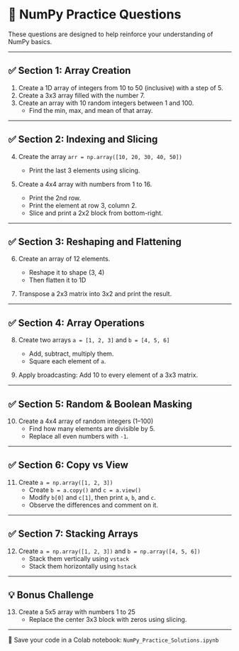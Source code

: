 # 🧪 NumPy Practice Questions

These questions are designed to help reinforce your understanding of NumPy basics.

---

## ✅ Section 1: Array Creation

1. Create a 1D array of integers from 10 to 50 (inclusive) with a step of 5.
2. Create a 3x3 array filled with the number 7.
3. Create an array with 10 random integers between 1 and 100.
   - Find the min, max, and mean of that array.

---

## ✅ Section 2: Indexing and Slicing

4. Create the array `arr = np.array([10, 20, 30, 40, 50])`  
   - Print the last 3 elements using slicing.

5. Create a 4x4 array with numbers from 1 to 16.  
   - Print the 2nd row.  
   - Print the element at row 3, column 2.  
   - Slice and print a 2x2 block from bottom-right.

---

## ✅ Section 3: Reshaping and Flattening

6. Create an array of 12 elements.  
   - Reshape it to shape (3, 4)  
   - Then flatten it to 1D

7. Transpose a 2x3 matrix into 3x2 and print the result.

---

## ✅ Section 4: Array Operations

8. Create two arrays `a = [1, 2, 3]` and `b = [4, 5, 6]`  
   - Add, subtract, multiply them.  
   - Square each element of `a`.

9. Apply broadcasting: Add 10 to every element of a 3x3 matrix.

---

## ✅ Section 5: Random & Boolean Masking

10. Create a 4x4 array of random integers (1–100)  
    - Find how many elements are divisible by 5.  
    - Replace all even numbers with `-1`.

---

## ✅ Section 6: Copy vs View

11. Create `a = np.array([1, 2, 3])`  
    - Create `b = a.copy()` and `c = a.view()`  
    - Modify `b[0]` and `c[1]`, then print `a`, `b`, and `c`.  
    - Observe the differences and comment on it.

---

## ✅ Section 7: Stacking Arrays

12. Create `a = np.array([1, 2, 3])` and `b = np.array([4, 5, 6])`  
    - Stack them vertically using `vstack`  
    - Stack them horizontally using `hstack`

---

## 💡 Bonus Challenge

13. Create a 5x5 array with numbers 1 to 25  
    - Replace the center 3x3 block with zeros using slicing.

---

📝 Save your code in a Colab notebook: `NumPy_Practice_Solutions.ipynb`